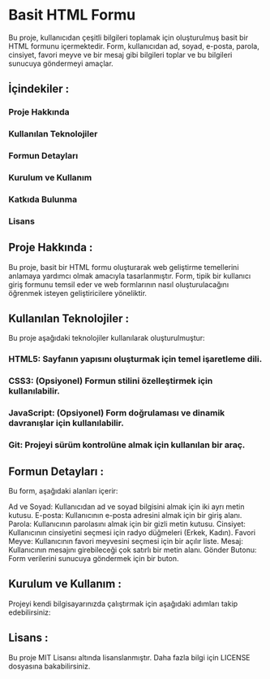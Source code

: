 # Basit HTML Formu
Bu proje, kullanıcıdan çeşitli bilgileri toplamak için oluşturulmuş basit bir HTML formunu içermektedir. Form, kullanıcıdan ad, soyad, e-posta, parola, cinsiyet, favori meyve ve bir mesaj gibi bilgileri toplar ve bu bilgileri sunucuya göndermeyi amaçlar.

## İçindekiler :

### Proje Hakkında
### Kullanılan Teknolojiler
### Formun Detayları
### Kurulum ve Kullanım
### Katkıda Bulunma
### Lisans

## Proje Hakkında :

Bu proje, basit bir HTML formu oluşturarak web geliştirme temellerini anlamaya yardımcı olmak amacıyla tasarlanmıştır. Form, tipik bir kullanıcı giriş formunu temsil eder ve web formlarının nasıl oluşturulacağını öğrenmek isteyen geliştiricilere yöneliktir.

## Kullanılan Teknolojiler :
Bu proje aşağıdaki teknolojiler kullanılarak oluşturulmuştur:

### HTML5: Sayfanın yapısını oluşturmak için temel işaretleme dili.
### CSS3: (Opsiyonel) Formun stilini özelleştirmek için kullanılabilir.
### JavaScript: (Opsiyonel) Form doğrulaması ve dinamik davranışlar için kullanılabilir.
### Git: Projeyi sürüm kontrolüne almak için kullanılan bir araç.

## Formun Detayları :
Bu form, aşağıdaki alanları içerir:

Ad ve Soyad: Kullanıcıdan ad ve soyad bilgisini almak için iki ayrı metin kutusu.
E-posta: Kullanıcının e-posta adresini almak için bir giriş alanı.
Parola: Kullanıcının parolasını almak için bir gizli metin kutusu.
Cinsiyet: Kullanıcının cinsiyetini seçmesi için radyo düğmeleri (Erkek, Kadın).
Favori Meyve: Kullanıcının favori meyvesini seçmesi için bir açılır liste.
Mesaj: Kullanıcının mesajını girebileceği çok satırlı bir metin alanı.
Gönder Butonu: Form verilerini sunucuya göndermek için bir buton.

## Kurulum ve Kullanım :

Projeyi kendi bilgisayarınızda çalıştırmak için aşağıdaki adımları takip edebilirsiniz:


## Lisans :

Bu proje MIT Lisansı altında lisanslanmıştır. Daha fazla bilgi için LICENSE dosyasına bakabilirsiniz.

